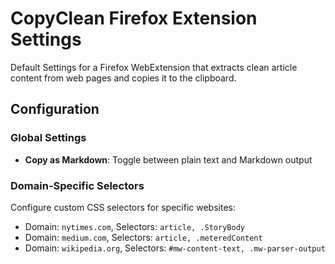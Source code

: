 # CopyClean Firefox Extension Settings

Default Settings for a Firefox WebExtension that extracts clean article content from web pages and copies it to the clipboard.

## Configuration

### Global Settings
- **Copy as Markdown**: Toggle between plain text and Markdown output

### Domain-Specific Selectors
Configure custom CSS selectors for specific websites:
- Domain: `nytimes.com`, Selectors: `article, .StoryBody`
- Domain: `medium.com`, Selectors: `article, .meteredContent`
- Domain: `wikipedia.org`, Selectors: `#mw-content-text, .mw-parser-output`
